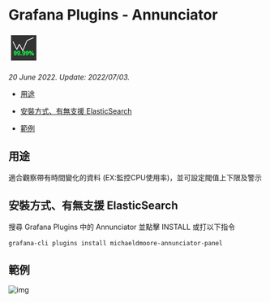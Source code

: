 # Grafana Plugins - Annunciator

![img](Annunciator_icon.png)

*20 June 2022. Update: 2022/07/03.*

* [用途](#use)

* [安裝方式、有無支援 ElasticSearch](#install)

* [範例](#example)

<h2 id="use">用途</h2>

適合觀察帶有時間變化的資料 (EX:監控CPU使用率)，並可設定閥值上下限及警示

<h2 id="install">安裝方式、有無支援 ElasticSearch</h2>

搜尋 Grafana Plugins 中的 Annunciator 並點擊 INSTALL 或打以下指令

    grafana-cli plugins install michaeldmoore-annunciator-panel

<h2 id="example">範例</h2>

![img](Annunciator.png)

